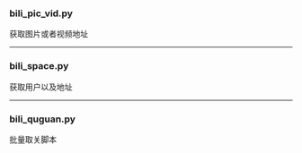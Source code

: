 ### bili_pic_vid.py

获取图片或者视频地址

---

### bili_space.py

获取用户以及地址

---

### bili_quguan.py

批量取关脚本

### 